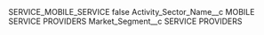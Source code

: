 <?xml version="1.0" encoding="UTF-8"?>
<CustomMetadata xmlns="http://soap.sforce.com/2006/04/metadata" xmlns:xsi="http://www.w3.org/2001/XMLSchema-instance" xmlns:xsd="http://www.w3.org/2001/XMLSchema">
    <label>SERVICE_MOBILE_SERVICE</label>
    <protected>false</protected>
    <values>
        <field>Activity_Sector_Name__c</field>
        <value xsi:type="xsd:string">MOBILE SERVICE PROVIDERS</value>
    </values>
    <values>
        <field>Market_Segment__c</field>
        <value xsi:type="xsd:string">SERVICE PROVIDERS</value>
    </values>
</CustomMetadata>
